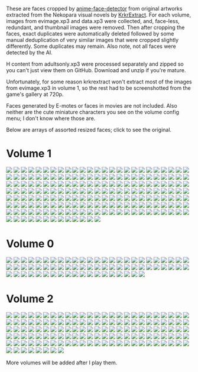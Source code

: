 These are faces cropped by [anime-face-detector](https://github.com/qhgz2013/anime-face-detector) from original artworks extracted from the Nekopara visual novels by [KrkrExtract](https://github.com/xmoeproject/KrkrExtract). For each volume, images from evimage.xp3 and data.xp3 were collected, and, face-less, redundant, and thumbnail images were removed. Then after cropping the faces, exact duplicates were automatically deleted followed by some manual deduplication of very similar images that were cropped slightly differently. Some duplicates may remain. Also note, not all faces were detected by the AI.

H content from adultsonly.xp3 were processed separately and zipped so you can't just view them on GitHub. Download and unzip if you're mature.

Unfortunately, for some reason krkrextract won't extract most of the images from evimage.xp3 in volume 1, so the rest had to be screenshotted from the game's gallery at 720p.

Faces generated by E-motes or faces in movies are not included. Also neither are the cute miniature characters you see on the volume config menu; I don't know where those are.

Below are arrays of assorted resized faces; click to see the original.

# Volume 1

[![](vol1/faces-64x/0.png)](vol1/faces/0.png) [![](vol1/faces-64x/1.png)](vol1/faces/1.png) [![](vol1/faces-64x/10.png)](vol1/faces/10.png) [![](vol1/faces-64x/100.png)](vol1/faces/100.png) [![](vol1/faces-64x/101.png)](vol1/faces/101.png) [![](vol1/faces-64x/102.png)](vol1/faces/102.png) [![](vol1/faces-64x/103.png)](vol1/faces/103.png) [![](vol1/faces-64x/104.png)](vol1/faces/104.png) [![](vol1/faces-64x/105.png)](vol1/faces/105.png) [![](vol1/faces-64x/106.png)](vol1/faces/106.png) [![](vol1/faces-64x/107.png)](vol1/faces/107.png) [![](vol1/faces-64x/108.png)](vol1/faces/108.png) [![](vol1/faces-64x/109.png)](vol1/faces/109.png) [![](vol1/faces-64x/11.png)](vol1/faces/11.png) [![](vol1/faces-64x/110.png)](vol1/faces/110.png) [![](vol1/faces-64x/111.png)](vol1/faces/111.png) [![](vol1/faces-64x/112.png)](vol1/faces/112.png) [![](vol1/faces-64x/113.png)](vol1/faces/113.png) [![](vol1/faces-64x/114.png)](vol1/faces/114.png) [![](vol1/faces-64x/115.png)](vol1/faces/115.png) [![](vol1/faces-64x/116.png)](vol1/faces/116.png) [![](vol1/faces-64x/117.png)](vol1/faces/117.png) [![](vol1/faces-64x/118.png)](vol1/faces/118.png) [![](vol1/faces-64x/119.png)](vol1/faces/119.png) [![](vol1/faces-64x/12.png)](vol1/faces/12.png) [![](vol1/faces-64x/121.png)](vol1/faces/121.png) [![](vol1/faces-64x/122.png)](vol1/faces/122.png) [![](vol1/faces-64x/123.png)](vol1/faces/123.png) [![](vol1/faces-64x/124.png)](vol1/faces/124.png) [![](vol1/faces-64x/126.png)](vol1/faces/126.png) [![](vol1/faces-64x/127.png)](vol1/faces/127.png) [![](vol1/faces-64x/128.png)](vol1/faces/128.png) [![](vol1/faces-64x/129.png)](vol1/faces/129.png) [![](vol1/faces-64x/13.png)](vol1/faces/13.png) [![](vol1/faces-64x/130.png)](vol1/faces/130.png) [![](vol1/faces-64x/131.png)](vol1/faces/131.png) [![](vol1/faces-64x/132.png)](vol1/faces/132.png) [![](vol1/faces-64x/133.png)](vol1/faces/133.png) [![](vol1/faces-64x/134.png)](vol1/faces/134.png) [![](vol1/faces-64x/135.png)](vol1/faces/135.png) [![](vol1/faces-64x/136.png)](vol1/faces/136.png) [![](vol1/faces-64x/137.png)](vol1/faces/137.png) [![](vol1/faces-64x/138.png)](vol1/faces/138.png) [![](vol1/faces-64x/139.png)](vol1/faces/139.png) [![](vol1/faces-64x/14.png)](vol1/faces/14.png) [![](vol1/faces-64x/140.png)](vol1/faces/140.png) [![](vol1/faces-64x/141.png)](vol1/faces/141.png) [![](vol1/faces-64x/142.png)](vol1/faces/142.png) [![](vol1/faces-64x/143.png)](vol1/faces/143.png) [![](vol1/faces-64x/144.png)](vol1/faces/144.png) [![](vol1/faces-64x/145.png)](vol1/faces/145.png) [![](vol1/faces-64x/146.png)](vol1/faces/146.png) [![](vol1/faces-64x/147.png)](vol1/faces/147.png) [![](vol1/faces-64x/148.png)](vol1/faces/148.png) [![](vol1/faces-64x/149.png)](vol1/faces/149.png) [![](vol1/faces-64x/15.png)](vol1/faces/15.png) [![](vol1/faces-64x/150.png)](vol1/faces/150.png) [![](vol1/faces-64x/151.png)](vol1/faces/151.png) [![](vol1/faces-64x/152.png)](vol1/faces/152.png) [![](vol1/faces-64x/153.png)](vol1/faces/153.png) [![](vol1/faces-64x/154.png)](vol1/faces/154.png) [![](vol1/faces-64x/155.png)](vol1/faces/155.png) [![](vol1/faces-64x/156.png)](vol1/faces/156.png) [![](vol1/faces-64x/157.png)](vol1/faces/157.png) [![](vol1/faces-64x/158.png)](vol1/faces/158.png) [![](vol1/faces-64x/159.png)](vol1/faces/159.png) [![](vol1/faces-64x/16.png)](vol1/faces/16.png) [![](vol1/faces-64x/160.png)](vol1/faces/160.png) [![](vol1/faces-64x/161.png)](vol1/faces/161.png) [![](vol1/faces-64x/162.png)](vol1/faces/162.png) [![](vol1/faces-64x/163.png)](vol1/faces/163.png) [![](vol1/faces-64x/164.png)](vol1/faces/164.png) [![](vol1/faces-64x/165.png)](vol1/faces/165.png) [![](vol1/faces-64x/166.png)](vol1/faces/166.png) [![](vol1/faces-64x/167.png)](vol1/faces/167.png) [![](vol1/faces-64x/168.png)](vol1/faces/168.png) [![](vol1/faces-64x/169.png)](vol1/faces/169.png) [![](vol1/faces-64x/17.png)](vol1/faces/17.png) [![](vol1/faces-64x/170.png)](vol1/faces/170.png) [![](vol1/faces-64x/171.png)](vol1/faces/171.png) [![](vol1/faces-64x/172.png)](vol1/faces/172.png) [![](vol1/faces-64x/173.png)](vol1/faces/173.png) [![](vol1/faces-64x/174.png)](vol1/faces/174.png) [![](vol1/faces-64x/175.png)](vol1/faces/175.png) [![](vol1/faces-64x/176.png)](vol1/faces/176.png) [![](vol1/faces-64x/177.png)](vol1/faces/177.png) [![](vol1/faces-64x/178.png)](vol1/faces/178.png) [![](vol1/faces-64x/179.png)](vol1/faces/179.png) [![](vol1/faces-64x/18.png)](vol1/faces/18.png) [![](vol1/faces-64x/180.png)](vol1/faces/180.png) [![](vol1/faces-64x/181.png)](vol1/faces/181.png) [![](vol1/faces-64x/182.png)](vol1/faces/182.png) [![](vol1/faces-64x/183.png)](vol1/faces/183.png) [![](vol1/faces-64x/184.png)](vol1/faces/184.png) [![](vol1/faces-64x/185.png)](vol1/faces/185.png) [![](vol1/faces-64x/186.png)](vol1/faces/186.png) [![](vol1/faces-64x/187.png)](vol1/faces/187.png) [![](vol1/faces-64x/188.png)](vol1/faces/188.png) [![](vol1/faces-64x/189.png)](vol1/faces/189.png) [![](vol1/faces-64x/19.png)](vol1/faces/19.png) [![](vol1/faces-64x/190.png)](vol1/faces/190.png) [![](vol1/faces-64x/191.png)](vol1/faces/191.png) [![](vol1/faces-64x/192.png)](vol1/faces/192.png) [![](vol1/faces-64x/193.png)](vol1/faces/193.png) [![](vol1/faces-64x/2.png)](vol1/faces/2.png) [![](vol1/faces-64x/20.png)](vol1/faces/20.png) [![](vol1/faces-64x/21.png)](vol1/faces/21.png) [![](vol1/faces-64x/22.png)](vol1/faces/22.png) [![](vol1/faces-64x/23.png)](vol1/faces/23.png) [![](vol1/faces-64x/24.png)](vol1/faces/24.png) [![](vol1/faces-64x/25.png)](vol1/faces/25.png) [![](vol1/faces-64x/26.png)](vol1/faces/26.png) [![](vol1/faces-64x/27.png)](vol1/faces/27.png) [![](vol1/faces-64x/28.png)](vol1/faces/28.png) [![](vol1/faces-64x/29.png)](vol1/faces/29.png) [![](vol1/faces-64x/3.png)](vol1/faces/3.png) [![](vol1/faces-64x/30.png)](vol1/faces/30.png) [![](vol1/faces-64x/31.png)](vol1/faces/31.png) [![](vol1/faces-64x/32.png)](vol1/faces/32.png) [![](vol1/faces-64x/33.png)](vol1/faces/33.png) [![](vol1/faces-64x/34.png)](vol1/faces/34.png) [![](vol1/faces-64x/35.png)](vol1/faces/35.png) [![](vol1/faces-64x/36.png)](vol1/faces/36.png) [![](vol1/faces-64x/37.png)](vol1/faces/37.png) [![](vol1/faces-64x/38.png)](vol1/faces/38.png) [![](vol1/faces-64x/39.png)](vol1/faces/39.png) [![](vol1/faces-64x/4.png)](vol1/faces/4.png) [![](vol1/faces-64x/40.png)](vol1/faces/40.png) [![](vol1/faces-64x/41.png)](vol1/faces/41.png) [![](vol1/faces-64x/42.png)](vol1/faces/42.png) [![](vol1/faces-64x/43.png)](vol1/faces/43.png) [![](vol1/faces-64x/44.png)](vol1/faces/44.png) [![](vol1/faces-64x/45.png)](vol1/faces/45.png) [![](vol1/faces-64x/46.png)](vol1/faces/46.png) [![](vol1/faces-64x/47.png)](vol1/faces/47.png) [![](vol1/faces-64x/48.png)](vol1/faces/48.png) [![](vol1/faces-64x/49.png)](vol1/faces/49.png) [![](vol1/faces-64x/5.png)](vol1/faces/5.png) [![](vol1/faces-64x/50.png)](vol1/faces/50.png) [![](vol1/faces-64x/51.png)](vol1/faces/51.png) [![](vol1/faces-64x/52.png)](vol1/faces/52.png) [![](vol1/faces-64x/53.png)](vol1/faces/53.png) [![](vol1/faces-64x/54.png)](vol1/faces/54.png) [![](vol1/faces-64x/56.png)](vol1/faces/56.png) [![](vol1/faces-64x/58.png)](vol1/faces/58.png) [![](vol1/faces-64x/59.png)](vol1/faces/59.png) [![](vol1/faces-64x/6.png)](vol1/faces/6.png) [![](vol1/faces-64x/60.png)](vol1/faces/60.png) [![](vol1/faces-64x/61.png)](vol1/faces/61.png) [![](vol1/faces-64x/62.png)](vol1/faces/62.png) [![](vol1/faces-64x/63.png)](vol1/faces/63.png) [![](vol1/faces-64x/64.png)](vol1/faces/64.png) [![](vol1/faces-64x/65.png)](vol1/faces/65.png) [![](vol1/faces-64x/66.png)](vol1/faces/66.png) [![](vol1/faces-64x/67.png)](vol1/faces/67.png) [![](vol1/faces-64x/68.png)](vol1/faces/68.png) [![](vol1/faces-64x/69.png)](vol1/faces/69.png) [![](vol1/faces-64x/7.png)](vol1/faces/7.png) [![](vol1/faces-64x/70.png)](vol1/faces/70.png) [![](vol1/faces-64x/71.png)](vol1/faces/71.png) [![](vol1/faces-64x/72.png)](vol1/faces/72.png) [![](vol1/faces-64x/73.png)](vol1/faces/73.png) [![](vol1/faces-64x/74.png)](vol1/faces/74.png) [![](vol1/faces-64x/75.png)](vol1/faces/75.png) [![](vol1/faces-64x/77.png)](vol1/faces/77.png) [![](vol1/faces-64x/79.png)](vol1/faces/79.png) [![](vol1/faces-64x/8.png)](vol1/faces/8.png) [![](vol1/faces-64x/80.png)](vol1/faces/80.png) [![](vol1/faces-64x/81.png)](vol1/faces/81.png) [![](vol1/faces-64x/82.png)](vol1/faces/82.png) [![](vol1/faces-64x/83.png)](vol1/faces/83.png) [![](vol1/faces-64x/84.png)](vol1/faces/84.png) [![](vol1/faces-64x/85.png)](vol1/faces/85.png) [![](vol1/faces-64x/86.png)](vol1/faces/86.png) [![](vol1/faces-64x/87.png)](vol1/faces/87.png) [![](vol1/faces-64x/88.png)](vol1/faces/88.png) [![](vol1/faces-64x/89.png)](vol1/faces/89.png) [![](vol1/faces-64x/9.png)](vol1/faces/9.png) [![](vol1/faces-64x/90.png)](vol1/faces/90.png) [![](vol1/faces-64x/91.png)](vol1/faces/91.png) [![](vol1/faces-64x/92.png)](vol1/faces/92.png) [![](vol1/faces-64x/93.png)](vol1/faces/93.png) [![](vol1/faces-64x/94.png)](vol1/faces/94.png) [![](vol1/faces-64x/95.png)](vol1/faces/95.png) [![](vol1/faces-64x/96.png)](vol1/faces/96.png) [![](vol1/faces-64x/97.png)](vol1/faces/97.png) [![](vol1/faces-64x/98.png)](vol1/faces/98.png) [![](vol1/faces-64x/99.png)](vol1/faces/99.png)


# Volume 0

[![](vol0/faces-64x/0.png)](vol0/faces/0.png) [![](vol0/faces-64x/1.png)](vol0/faces/1.png) [![](vol0/faces-64x/10.png)](vol0/faces/10.png) [![](vol0/faces-64x/11.png)](vol0/faces/11.png) [![](vol0/faces-64x/12.png)](vol0/faces/12.png) [![](vol0/faces-64x/13.png)](vol0/faces/13.png) [![](vol0/faces-64x/15.png)](vol0/faces/15.png) [![](vol0/faces-64x/17.png)](vol0/faces/17.png) [![](vol0/faces-64x/18.png)](vol0/faces/18.png) [![](vol0/faces-64x/19.png)](vol0/faces/19.png) [![](vol0/faces-64x/2.png)](vol0/faces/2.png) [![](vol0/faces-64x/20.png)](vol0/faces/20.png) [![](vol0/faces-64x/21.png)](vol0/faces/21.png) [![](vol0/faces-64x/22.png)](vol0/faces/22.png) [![](vol0/faces-64x/23.png)](vol0/faces/23.png) [![](vol0/faces-64x/24.png)](vol0/faces/24.png) [![](vol0/faces-64x/25.png)](vol0/faces/25.png) [![](vol0/faces-64x/26.png)](vol0/faces/26.png) [![](vol0/faces-64x/27.png)](vol0/faces/27.png) [![](vol0/faces-64x/28.png)](vol0/faces/28.png) [![](vol0/faces-64x/29.png)](vol0/faces/29.png) [![](vol0/faces-64x/3.png)](vol0/faces/3.png) [![](vol0/faces-64x/30.png)](vol0/faces/30.png) [![](vol0/faces-64x/31.png)](vol0/faces/31.png) [![](vol0/faces-64x/32.png)](vol0/faces/32.png) [![](vol0/faces-64x/33.png)](vol0/faces/33.png) [![](vol0/faces-64x/34.png)](vol0/faces/34.png) [![](vol0/faces-64x/35.png)](vol0/faces/35.png) [![](vol0/faces-64x/36.png)](vol0/faces/36.png) [![](vol0/faces-64x/37.png)](vol0/faces/37.png) [![](vol0/faces-64x/38.png)](vol0/faces/38.png) [![](vol0/faces-64x/39.png)](vol0/faces/39.png) [![](vol0/faces-64x/4.png)](vol0/faces/4.png) [![](vol0/faces-64x/40.png)](vol0/faces/40.png) [![](vol0/faces-64x/41.png)](vol0/faces/41.png) [![](vol0/faces-64x/42.png)](vol0/faces/42.png) [![](vol0/faces-64x/43.png)](vol0/faces/43.png) [![](vol0/faces-64x/47.png)](vol0/faces/47.png) [![](vol0/faces-64x/49.png)](vol0/faces/49.png) [![](vol0/faces-64x/5.png)](vol0/faces/5.png) [![](vol0/faces-64x/51.png)](vol0/faces/51.png) [![](vol0/faces-64x/52.png)](vol0/faces/52.png) [![](vol0/faces-64x/53.png)](vol0/faces/53.png) [![](vol0/faces-64x/54.png)](vol0/faces/54.png) [![](vol0/faces-64x/55.png)](vol0/faces/55.png) [![](vol0/faces-64x/56.png)](vol0/faces/56.png) [![](vol0/faces-64x/57.png)](vol0/faces/57.png) [![](vol0/faces-64x/58.png)](vol0/faces/58.png) [![](vol0/faces-64x/59.png)](vol0/faces/59.png) [![](vol0/faces-64x/6.png)](vol0/faces/6.png) [![](vol0/faces-64x/60.png)](vol0/faces/60.png) [![](vol0/faces-64x/61.png)](vol0/faces/61.png) [![](vol0/faces-64x/62.png)](vol0/faces/62.png) [![](vol0/faces-64x/63.png)](vol0/faces/63.png) [![](vol0/faces-64x/64.png)](vol0/faces/64.png) [![](vol0/faces-64x/65.png)](vol0/faces/65.png) [![](vol0/faces-64x/66.png)](vol0/faces/66.png) [![](vol0/faces-64x/67.png)](vol0/faces/67.png) [![](vol0/faces-64x/68.png)](vol0/faces/68.png) [![](vol0/faces-64x/69.png)](vol0/faces/69.png) [![](vol0/faces-64x/7.png)](vol0/faces/7.png) [![](vol0/faces-64x/70.png)](vol0/faces/70.png) [![](vol0/faces-64x/71.png)](vol0/faces/71.png) [![](vol0/faces-64x/72.png)](vol0/faces/72.png) [![](vol0/faces-64x/73.png)](vol0/faces/73.png) [![](vol0/faces-64x/74.png)](vol0/faces/74.png) [![](vol0/faces-64x/75.png)](vol0/faces/75.png) [![](vol0/faces-64x/8.png)](vol0/faces/8.png) [![](vol0/faces-64x/9.png)](vol0/faces/9.png)


# Volume 2

[![](vol2/faces-64x/000.png)](vol2/faces/000.png) [![](vol2/faces-64x/001.png)](vol2/faces/001.png) [![](vol2/faces-64x/002.png)](vol2/faces/002.png) [![](vol2/faces-64x/003.png)](vol2/faces/003.png) [![](vol2/faces-64x/004.png)](vol2/faces/004.png) [![](vol2/faces-64x/005.png)](vol2/faces/005.png) [![](vol2/faces-64x/006.png)](vol2/faces/006.png) [![](vol2/faces-64x/007.png)](vol2/faces/007.png) [![](vol2/faces-64x/008.png)](vol2/faces/008.png) [![](vol2/faces-64x/009.png)](vol2/faces/009.png) [![](vol2/faces-64x/010.png)](vol2/faces/010.png) [![](vol2/faces-64x/011.png)](vol2/faces/011.png) [![](vol2/faces-64x/012.png)](vol2/faces/012.png) [![](vol2/faces-64x/013.png)](vol2/faces/013.png) [![](vol2/faces-64x/014.png)](vol2/faces/014.png) [![](vol2/faces-64x/015.png)](vol2/faces/015.png) [![](vol2/faces-64x/016.png)](vol2/faces/016.png) [![](vol2/faces-64x/017.png)](vol2/faces/017.png) [![](vol2/faces-64x/018.png)](vol2/faces/018.png) [![](vol2/faces-64x/019.png)](vol2/faces/019.png) [![](vol2/faces-64x/020.png)](vol2/faces/020.png) [![](vol2/faces-64x/021.png)](vol2/faces/021.png) [![](vol2/faces-64x/022.png)](vol2/faces/022.png) [![](vol2/faces-64x/023.png)](vol2/faces/023.png) [![](vol2/faces-64x/024.png)](vol2/faces/024.png) [![](vol2/faces-64x/025.png)](vol2/faces/025.png) [![](vol2/faces-64x/026.png)](vol2/faces/026.png) [![](vol2/faces-64x/027.png)](vol2/faces/027.png) [![](vol2/faces-64x/028.png)](vol2/faces/028.png) [![](vol2/faces-64x/029.png)](vol2/faces/029.png) [![](vol2/faces-64x/030.png)](vol2/faces/030.png) [![](vol2/faces-64x/031.png)](vol2/faces/031.png) [![](vol2/faces-64x/032.png)](vol2/faces/032.png) [![](vol2/faces-64x/033.png)](vol2/faces/033.png) [![](vol2/faces-64x/034.png)](vol2/faces/034.png) [![](vol2/faces-64x/035.png)](vol2/faces/035.png) [![](vol2/faces-64x/036.png)](vol2/faces/036.png) [![](vol2/faces-64x/037.png)](vol2/faces/037.png) [![](vol2/faces-64x/038.png)](vol2/faces/038.png) [![](vol2/faces-64x/039.png)](vol2/faces/039.png) [![](vol2/faces-64x/040.png)](vol2/faces/040.png) [![](vol2/faces-64x/041.png)](vol2/faces/041.png) [![](vol2/faces-64x/042.png)](vol2/faces/042.png) [![](vol2/faces-64x/043.png)](vol2/faces/043.png) [![](vol2/faces-64x/044.png)](vol2/faces/044.png) [![](vol2/faces-64x/045.png)](vol2/faces/045.png) [![](vol2/faces-64x/046.png)](vol2/faces/046.png) [![](vol2/faces-64x/047.png)](vol2/faces/047.png) [![](vol2/faces-64x/048.png)](vol2/faces/048.png) [![](vol2/faces-64x/049.png)](vol2/faces/049.png) [![](vol2/faces-64x/050.png)](vol2/faces/050.png) [![](vol2/faces-64x/051.png)](vol2/faces/051.png) [![](vol2/faces-64x/052.png)](vol2/faces/052.png) [![](vol2/faces-64x/053.png)](vol2/faces/053.png) [![](vol2/faces-64x/054.png)](vol2/faces/054.png) [![](vol2/faces-64x/055.png)](vol2/faces/055.png) [![](vol2/faces-64x/056.png)](vol2/faces/056.png) [![](vol2/faces-64x/057.png)](vol2/faces/057.png) [![](vol2/faces-64x/058.png)](vol2/faces/058.png) [![](vol2/faces-64x/059.png)](vol2/faces/059.png) [![](vol2/faces-64x/060.png)](vol2/faces/060.png) [![](vol2/faces-64x/061.png)](vol2/faces/061.png) [![](vol2/faces-64x/062.png)](vol2/faces/062.png) [![](vol2/faces-64x/063.png)](vol2/faces/063.png) [![](vol2/faces-64x/064.png)](vol2/faces/064.png) [![](vol2/faces-64x/065.png)](vol2/faces/065.png) [![](vol2/faces-64x/066.png)](vol2/faces/066.png) [![](vol2/faces-64x/067.png)](vol2/faces/067.png) [![](vol2/faces-64x/068.png)](vol2/faces/068.png) [![](vol2/faces-64x/069.png)](vol2/faces/069.png) [![](vol2/faces-64x/070.png)](vol2/faces/070.png) [![](vol2/faces-64x/071.png)](vol2/faces/071.png) [![](vol2/faces-64x/072.png)](vol2/faces/072.png) [![](vol2/faces-64x/073.png)](vol2/faces/073.png) [![](vol2/faces-64x/074.png)](vol2/faces/074.png) [![](vol2/faces-64x/075.png)](vol2/faces/075.png) [![](vol2/faces-64x/076.png)](vol2/faces/076.png) [![](vol2/faces-64x/077.png)](vol2/faces/077.png) [![](vol2/faces-64x/078.png)](vol2/faces/078.png) [![](vol2/faces-64x/080.png)](vol2/faces/080.png) [![](vol2/faces-64x/081.png)](vol2/faces/081.png) [![](vol2/faces-64x/082.png)](vol2/faces/082.png) [![](vol2/faces-64x/083.png)](vol2/faces/083.png) [![](vol2/faces-64x/084.png)](vol2/faces/084.png) [![](vol2/faces-64x/085.png)](vol2/faces/085.png) [![](vol2/faces-64x/086.png)](vol2/faces/086.png) [![](vol2/faces-64x/087.png)](vol2/faces/087.png) [![](vol2/faces-64x/088.png)](vol2/faces/088.png) [![](vol2/faces-64x/089.png)](vol2/faces/089.png) [![](vol2/faces-64x/090.png)](vol2/faces/090.png) [![](vol2/faces-64x/091.png)](vol2/faces/091.png) [![](vol2/faces-64x/092.png)](vol2/faces/092.png) [![](vol2/faces-64x/093.png)](vol2/faces/093.png) [![](vol2/faces-64x/094.png)](vol2/faces/094.png) [![](vol2/faces-64x/095.png)](vol2/faces/095.png) [![](vol2/faces-64x/098.png)](vol2/faces/098.png) [![](vol2/faces-64x/099.png)](vol2/faces/099.png) [![](vol2/faces-64x/100.png)](vol2/faces/100.png) [![](vol2/faces-64x/101.png)](vol2/faces/101.png) [![](vol2/faces-64x/102.png)](vol2/faces/102.png) [![](vol2/faces-64x/103.png)](vol2/faces/103.png) [![](vol2/faces-64x/104.png)](vol2/faces/104.png) [![](vol2/faces-64x/105.png)](vol2/faces/105.png) [![](vol2/faces-64x/106.png)](vol2/faces/106.png) [![](vol2/faces-64x/107.png)](vol2/faces/107.png) [![](vol2/faces-64x/108.png)](vol2/faces/108.png) [![](vol2/faces-64x/109.png)](vol2/faces/109.png) [![](vol2/faces-64x/110.png)](vol2/faces/110.png) [![](vol2/faces-64x/111.png)](vol2/faces/111.png) [![](vol2/faces-64x/112.png)](vol2/faces/112.png) [![](vol2/faces-64x/113.png)](vol2/faces/113.png) [![](vol2/faces-64x/114.png)](vol2/faces/114.png) [![](vol2/faces-64x/115.png)](vol2/faces/115.png) [![](vol2/faces-64x/116.png)](vol2/faces/116.png) [![](vol2/faces-64x/117.png)](vol2/faces/117.png) [![](vol2/faces-64x/118.png)](vol2/faces/118.png) [![](vol2/faces-64x/119.png)](vol2/faces/119.png) [![](vol2/faces-64x/120.png)](vol2/faces/120.png) [![](vol2/faces-64x/121.png)](vol2/faces/121.png) [![](vol2/faces-64x/122.png)](vol2/faces/122.png) [![](vol2/faces-64x/123.png)](vol2/faces/123.png) [![](vol2/faces-64x/124.png)](vol2/faces/124.png) [![](vol2/faces-64x/125.png)](vol2/faces/125.png) [![](vol2/faces-64x/126.png)](vol2/faces/126.png) [![](vol2/faces-64x/127.png)](vol2/faces/127.png) [![](vol2/faces-64x/128.png)](vol2/faces/128.png) [![](vol2/faces-64x/129.png)](vol2/faces/129.png) [![](vol2/faces-64x/130.png)](vol2/faces/130.png) [![](vol2/faces-64x/131.png)](vol2/faces/131.png) [![](vol2/faces-64x/132.png)](vol2/faces/132.png) [![](vol2/faces-64x/133.png)](vol2/faces/133.png) [![](vol2/faces-64x/134.png)](vol2/faces/134.png) [![](vol2/faces-64x/135.png)](vol2/faces/135.png) 



More volumes will be added after I play them.